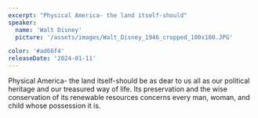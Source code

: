 ```yaml
---
excerpt: "Physical America- the land itself-should"
speaker:
  name: 'Walt Disney'
  picture: '/assets/images/Walt_Disney_1946_cropped_100x100.JPG'

color: '#ad66f4'
releaseDate: '2024-01-11'
---
```

Physical America- the land itself-should be as dear to us all as our political heritage and our treasured way of life. Its preservation and the wise conservation of its renewable resources concerns every man, woman, and child whose possession it is.
